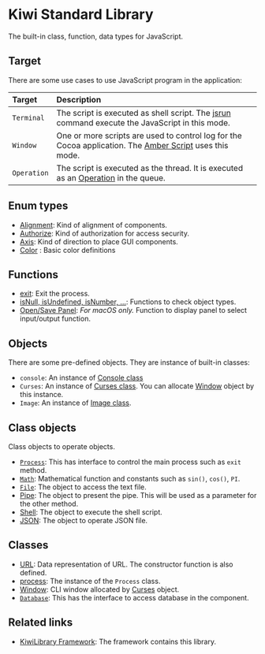 # Kiwi Standard Library
The built-in class, function, data types for JavaScript.

## Target
There are some use cases to use JavaScript program in the application:

|Target     |Description                              |
|:---       |:---                                     |
|`Terminal` |The script is executed as shell script. The [jsrun](https://github.com/steelwheels/JSTools/blob/master/Document/jsrun-man.md) command execute the JavaScript in this mode.   |
|`Window`   |One or more scripts are used to control log for the Cocoa application. The [Amber Script](https://github.com/steelwheels/Amber/blob/master/Document/AmberLanguage.md) uses this mode.|
|`Operation`  |The script is executed as the thread. It is executed as an [Operation](https://developer.apple.com/documentation/foundation/operation) in the queue.|

## Enum types
* [Alignment](https://github.com/steelwheels/KiwiScript/blob/master/KiwiLibrary/Document/Enum/Alignment.md): Kind of alignment of components.
* [Authorize](https://github.com/steelwheels/KiwiScript/blob/master/KiwiLibrary/Document/Enum/Authorize.md): Kind of authorization for access security.
* [Axis](https://github.com/steelwheels/KiwiScript/blob/master/KiwiLibrary/Document/Enum/Axis.md): Kind of direction to place GUI components.
* [Color](https://github.com/steelwheels/KiwiScript/blob/master/KiwiLibrary/Document/Enum/Color.md) : Basic color definitions

## Functions
* [exit](https://github.com/steelwheels/KiwiScript/blob/master/KiwiLibrary/Document/Function/Exit.md): Exit the process.
* [isNull, isUndefined, isNumber, ...](https://github.com/steelwheels/KiwiScript/blob/master/KiwiLibrary/Document/Function/TypeChecks.md): Functions to check object types.
* [Open/Save Panel](https://github.com/steelwheels/KiwiScript/blob/master/KiwiLibrary/Document/Function/Panel.md): *For macOS only.* Function to display panel to select input/output function.

## Objects
There are some pre-defined objects. They are instance of built-in classes:
* `console`: An instance of [Console class](https://github.com/steelwheels/KiwiScript/blob/master/KiwiLibrary/Document/Class/Console.md)
* `Curses`: An instance of [Curses class](https://github.com/steelwheels/KiwiScript/blob/master/KiwiLibrary/Document/Class/Curses.md).
You can allocate [Window](https://github.com/steelwheels/KiwiScript/blob/master/KiwiLibrary/Document/Class/Window.md) object by this instance.
* `Image`: An instance of [Image class](https://github.com/steelwheels/KiwiScript/blob/master/KiwiLibrary/Document/Class/Image.md).

## Class objects
Class objects to operate objects.
* [`Process`](https://github.com/steelwheels/KiwiScript/blob/master/KiwiLibrary/Document/Class/Process.md): This has interface to control the main process such as `exit` method.
* [`Math`](https://github.com/steelwheels/KiwiScript/blob/master/KiwiLibrary/Document/Class/Math.md): Mathematical function and constants such as `sin()`, `cos()`, `PI`.
* [`File`](https://github.com/steelwheels/KiwiScript/blob/master/KiwiLibrary/Document/Class/File.md): The object to access the text file.
*  [Pipe](https://github.com/steelwheels/KiwiScript/blob/master/KiwiLibrary/Document/Class/Pipe.md): The object to present the pipe. This will be used as a parameter for the other method.
*  [Shell](https://github.com/steelwheels/KiwiScript/blob/master/KiwiLibrary/Document/Class/Shell.md): The object to execute the shell script.
* [JSON](https://github.com/steelwheels/KiwiScript/blob/master/KiwiLibrary/Document/Class/JSON.md): The object to operate JSON file.

## Classes
* [URL](https://github.com/steelwheels/KiwiScript/blob/master/KiwiLibrary/Document/Class/URL.md): Data representation of URL. The constructor function is also defined.
* [process](https://github.com/steelwheels/KiwiScript/blob/master/KiwiLibrary/Document/Class/Process.md): The instance of the `Process` class.
* [Window](https://github.com/steelwheels/KiwiScript/blob/master/KiwiLibrary/Document/Class/Window.md): CLI window allocated by [Curses](https://github.com/steelwheels/KiwiScript/blob/master/KiwiLibrary/Document/Class/Curses.md) object.
* [`Database`](https://github.com/steelwheels/KiwiScript/blob/master/KiwiLibrary/Document/Class/Database.md): This has the interface to access database in the component.

## Related links
* [KiwiLibrary Framework](https://github.com/steelwheels/KiwiScript/blob/master/KiwiLibrary/README.md): The framework contains this library.
